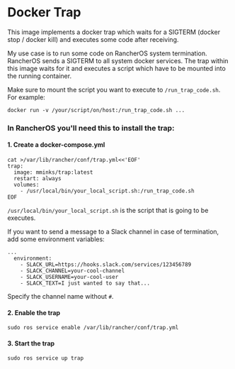 # Docker Trap

This image implements a docker trap which waits for a SIGTERM (docker stop / docker kill) and executes some code after receiving.

My use case is to run some code on RancherOS system termination. RancherOS sends a SIGTERM to all system docker services. The trap within this image waits for it and executes a script which have to be mounted into the running container.

Make sure to mount the script you want to execute to `/run_trap_code.sh`. For example:

`docker run -v /your/script/on/host:/run_trap_code.sh ...`

### In RancherOS you'll need this to install the trap:

#### 1. Create a docker-compose.yml

```
cat >/var/lib/rancher/conf/trap.yml<<'EOF'
trap:
  image: mminks/trap:latest
  restart: always
  volumes:
    - /usr/local/bin/your_local_script.sh:/run_trap_code.sh
EOF
```

`/usr/local/bin/your_local_script.sh` is the script that is going to be executes.

If you want to send a message to a Slack channel in case of termination, add some environment variables:

```
...
  environment:
    - SLACK_URL=https://hooks.slack.com/services/123456789
    - SLACK_CHANNEL=your-cool-channel
    - SLACK_USERNAME=your-cool-user
    - SLACK_TEXT=I just wanted to say that...
````

Specify the channel name without `#`.

#### 2. Enable the trap

`sudo ros service enable /var/lib/rancher/conf/trap.yml`

#### 3. Start the trap

`sudo ros service up trap`


